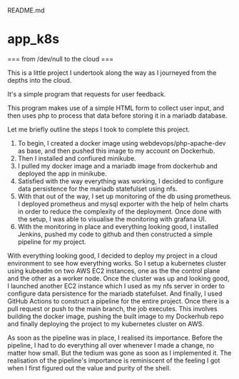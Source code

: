 README.md
# app_k8s

=== from /dev/null to the cloud ===

This is a little project I undertook along the way as I journeyed
from the depths into the cloud.

It's a simple program that requests for user feedback.

This program makes use of a simple HTML form to collect user input, and then uses 
php to process that data before storing it in a mariadb database.

Let me briefly outline the steps I took to complete this project.

1. To begin, I created a docker image using webdevops/php-apache-dev as base, and then pushed this image 
to my account on Dockerhub.
2. Then I installed and confiured minikube.
3. I pulled my docker image and a mariadb image from dockerhub and deployed the app in minikube.
4. Satisfied with the way everything was working, I decided to configure data persistence for 
the mariadb statefulset using nfs.
5. With that out of the way, I set up monitoring of the db using prometheus. I deployed prometheus and 
mysql exporter with the help of helm charts in order to reduce the complexity of the deployment. Once done with the setup, 
I was able to visualise the monitoring with grafana UI.
6. With the monitoring in place and everything looking good, I installed Jenkins, pushed my code to github and then constructed a simple pipeline for my project.

With everything looking good, I decided to deploy my project in a cloud environment to see how everything works. So I setup a kubernetes cluster using kubeadm on two AWS EC2 instances, one as the the control plane and the other as a worker node. Once the cluster was up and looking good, I launched another EC2 instance which I used as my nfs server in order to configure data persistence for the mariadb statefulset. And finally, I used GitHub Actions to construct a pipeline for the entire project. Once there is a pull request or push to the main branch, the job executes. This involves building the docker image, pushing the built image to my Dockerhub repo and finally deploying the project to my kubernetes cluster on AWS.

As soon as the pipeline was in place, I realised its importance. Before the pipeline, I had to do everything
all over whenever I made a change, no matter how small. But the tedium was gone as soon as I implemented it.
The realisation of the pipeline's importance is reminiscent of the feeling I got when I first figured out the value and purity of the shell.
